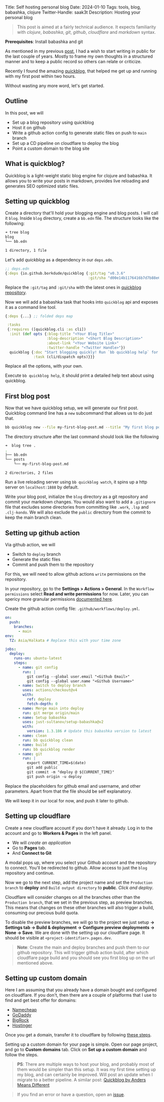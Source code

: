 Title: Self hosting personal blog
Date: 2024-01-10
Tags: tools, blog, babashka, clojure
Twitter-Handle: saak3t
Description: Hosting your personal blog

> This post is aimed at a fairly technical audience. It expects familiarity with *clojure*, *babashka*, *git*, *github*, *cloudflare* and *markdown* syntax.

**Prerequisites**: Install babashka and git

As mentioned in my previous [post](/new-year-2024), I had a wish to start writing in public for the last couple of years. Mostly to frame my own thoughts in a structured manner and to keep a public record so others can relate or criticize.

Recently I found the amazing [quickblog](https://github.com/borkdude/quickblog), that helped me get up and running with my first post within two hours.

Without wasting any more word, let's get started.

## Outline
In this post, we will
* Set up a blog repository using quickblog
* Host it on github
* Write a github action config to generate static files on push to `main` branch
* Set up a CD pipeline on cloudflare to deploy the blog
* Point a custom domain to the blog site

## What is quickblog?
Quickblog is a light-weight static blog engine for clojure and babashka. It allows you to write your posts in markdown, provides live reloading and generates SEO optimized static files.

## Setting up quickblog
Create a directory that'll hold your blogging engine and blog posts. I will call it `blog`. Inside `blog` directory, create a `bb.edn` file. The structure looks like the following:

```bash
➜ tree blog 
blog
└── bb.edn

1 directory, 1 file
```

Let's add *quickblog* as a dependency in our `deps.edn`.

```clojure
;; deps.edn
{:deps {io.github.borkdude/quickblog {:git/tag "v0.3.6"
                                      :git/sha "d00e14b1176416b7d7b88e6608b6975888208355"}}}}
```
Replace the `:git/tag` and `:git/sha` with the latest ones in [quickblog repository](https://github.com/borkdude/quickblog).

Now we will add a babashka task that hooks into `quickblog` api and exposes it as a command line tool.

```clojure
{:deps {...} ;; folded deps map

 :tasks
 {:requires ([quickblog.cli :as cli])
  :init (def opts {:blog-title "<Your Blog Title>"
                   :blog-description "<Short Blog Description>"
                   :about-link "<Your Website Link>"
                   :twitter-handle "<Twitter Handle>"})
  quickblog {:doc "Start blogging quickly! Run `bb quickblog help` for details."
             :task (cli/dispatch opts)}}}
```
Replace all the options, with your own.

Execute `bb quickblog help`, it should print a detailed help text about using quickblog.

## First blog post
Now that we have quickblog setup, we will generate our first post. Quickblog command line has a `new` subcommand that allows us to do just that.

```bash
bb quickblog new --file my-first-blog-post.md --title "My first blog post"
```

The directory structure after the last command should look like the following
```bash
➜  blog tree .
.
├── bb.edn
└── posts
    └── my-first-blog-post.md

2 directories, 2 files
```
Run a live reloading server using `bb quickblog watch`, it spins up a http server on `localhost:1888` by default.

Write your blog post, initialize the `blog` directory as a git repository and commit your markdown changes. You would also want to add a `.gitignore` file that excludes some directories from committing like `.work`, `.lsp` and `.clj-kondo`. We will also exclude the `public` directory from the commit to keep the main branch clean.

## Setting up github action
Via github action, we will
* Switch to `deploy` branch
* Generate the static files
* Commit and push them to the repository

For this, we will need to allow github actions `write` permissions on the repository.

In your repository, go to the **Settings > Actions > General**. In the `Workflow permissions` select **Read and write permissions** for now. Later, you can spericy more granular permissions [documented here](https://docs.github.com/actions/reference/authentication-in-a-workflow#modifying-the-permissions-for-the-github_token).

Create the github action config file: `.github/workflows/deploy.yml`.
```yml
on:
  push:
    branches:
      - main
env:
  TZ: Asia/Kolkata # Replace this with your time zone

jobs:
  deploy:
    runs-on: ubuntu-latest
    steps:
      - name: git config
        run: |
          git config --global user.email "<Github Email>"
          git config --global user.name "<Github Username>"
      - name: Switch to deploy branch
        uses: actions/checkout@v4
        with:
          ref: deploy
          fetch-depth: 0
      - name: Merge main into deploy
        run: git merge origin/main
      - name: Setup babashka
        uses: just-sultanov/setup-babashka@v2
        with:
          version: 1.3.186 # Update this babashka version to latest
      - name: clean
        run: bb quickblog clean
      - name: build
        run: bb quickblog render
      - name: git
        run: |
          export CURRENT_TIME=$(date)
          git add public
          git commit -m "deploy @ ${CURRENT_TIME}"
          git push origin -u deploy
```
Replace the placeholders for github email and username, and other parameters. Apart from that the file should be self explanatory.

We will keep it in our local for now, and push it later to github.

## Setting up cloudflare
Create a new cloudflare account if you don't have it already. Log in to the account and go to **Workers & Pages** in the left panel.

* We will *create an application*
* Go to **Pages** tab.
* And **Connect to Git**

A modal pops up, where you select your Github account and the repository to connect. You'll be redirected to github. Allow access to just the `blog` repository and continue.

Now we go to the next step, add the project name and set the `Production branch` to **deploy** and `Build output directory` to **public**. *Click and deploy*.

Cloudflare will consider changes on all the branches other than the `Production branch`, that we set in the previous step, as preview branches. This means that changes on these other branches will also trigger a build, consuming our precious build quota.

To disable the preview branches, we will go to the project we just setup **-> Settings tab -> Build & deployment -> Configure preview deployments -> None -> Save**. We are done with the setting up our cloudflare page. It should be visible at `<project-identifier>.pages.dev`.

> **Note**: Create the main and deploy branches and push them to our github repository. This will trigger github action build, after which cloudflare page build and you should see you first blog up on the url mentioned above.

## Setting up custom domain
Here I am assuming that you already have a domain bought and configured on cloudflare. If you don't, then there are a couple of platforms that I use to find and get best offer for domains:

* [Namecheap](https://www.namecheap.com/)
* [GoDaddy](https://www.godaddy.com/)
* [BigRock](https://www.bigrock.in)
* [Hostinger](https://www.hostinger.in/domain-name-search)

Once you get a domain, transfer it to cloudflare by following [these steps](https://developers.cloudflare.com/registrar/get-started/transfer-domain-to-cloudflare/).

Setting up a custom domain for your page is simple. Open our page project, and go to **Custom domains** tab. Click on **Set up a custom domain** and follow the steps.

> **PS**: There are multiple ways to host your blog, and probably most of them would be simpler than this setup. It was my first time setting up my blog, and can certainly be improved. Will post an update when I migrate to a better pipeline. A similar post: [Quickblog by Anders Means Different](https://www.eknert.com/blog/quickblog)

> If you find an error or have a question, open an [issue](https://github.com/Samy-33/blog/issues/new).
